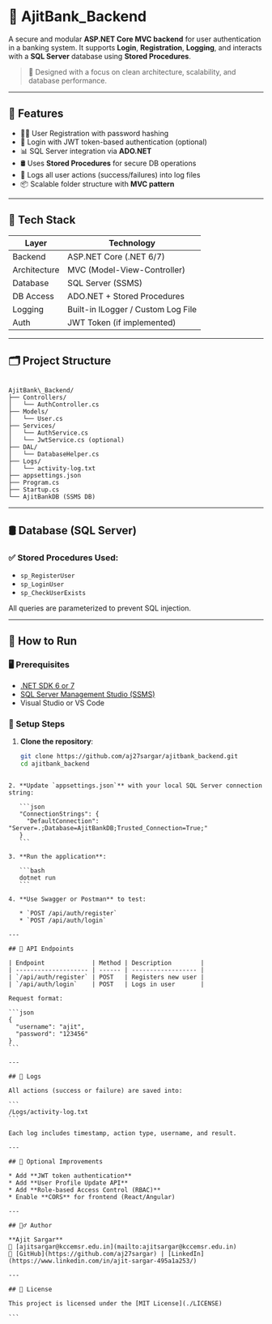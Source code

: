# 🏦 AjitBank_Backend

A secure and modular **ASP.NET Core MVC backend** for user authentication in a banking system. It supports **Login**, **Registration**, **Logging**, and interacts with a **SQL Server** database using **Stored Procedures**.

> 🔐 Designed with a focus on clean architecture, scalability, and database performance.

---

## 📌 Features

- 🧑‍💻 User Registration with password hashing
- 🔐 Login with JWT token-based authentication (optional)
- 📊 SQL Server integration via **ADO.NET**
- 🛢️ Uses **Stored Procedures** for secure DB operations
- 🧾 Logs all user actions (success/failures) into log files
- 📦 Scalable folder structure with **MVC pattern**

---

## 🧱 Tech Stack

| Layer       | Technology        |
|------------|--------------------|
| Backend    | ASP.NET Core (.NET 6/7) |
| Architecture | MVC (Model-View-Controller) |
| Database   | SQL Server (SSMS) |
| DB Access  | ADO.NET + Stored Procedures |
| Logging    | Built-in ILogger / Custom Log File |
| Auth       | JWT Token (if implemented) |

---

## 🗂️ Project Structure

```

AjitBank\_Backend/
├── Controllers/
│   └── AuthController.cs
├── Models/
│   └── User.cs
├── Services/
│   └── AuthService.cs
│   └── JwtService.cs (optional)
├── DAL/
│   └── DatabaseHelper.cs
├── Logs/
│   └── activity-log.txt
├── appsettings.json
├── Program.cs
├── Startup.cs
└── AjitBankDB (SSMS DB)

````

---

## 🛢️ Database (SQL Server)

### ✅ Stored Procedures Used:

- `sp_RegisterUser`
- `sp_LoginUser`
- `sp_CheckUserExists`

All queries are parameterized to prevent SQL injection.

---

## 🚀 How to Run

### 🖥️ Prerequisites

- [.NET SDK 6 or 7](https://dotnet.microsoft.com/)
- [SQL Server Management Studio (SSMS)](https://learn.microsoft.com/en-us/sql/ssms/)
- Visual Studio or VS Code

### 🔧 Setup Steps

1. **Clone the repository**:
   ```bash
   git clone https://github.com/aj27sargar/ajitbank_backend.git
   cd ajitbank_backend
````

2. **Update `appsettings.json`** with your local SQL Server connection string:

   ```json
   "ConnectionStrings": {
     "DefaultConnection": "Server=.;Database=AjitBankDB;Trusted_Connection=True;"
   }
   ```

3. **Run the application**:

   ```bash
   dotnet run
   ```

4. **Use Swagger or Postman** to test:

   * `POST /api/auth/register`
   * `POST /api/auth/login`

---

## 📄 API Endpoints

| Endpoint             | Method | Description        |
| -------------------- | ------ | ------------------ |
| `/api/auth/register` | POST   | Registers new user |
| `/api/auth/login`    | POST   | Logs in user       |

Request format:

```json
{
  "username": "ajit",
  "password": "123456"
}
```

---

## 📜 Logs

All actions (success or failure) are saved into:

```
/Logs/activity-log.txt
```

Each log includes timestamp, action type, username, and result.

---

## 🧩 Optional Improvements

* Add **JWT token authentication**
* Add **User Profile Update API**
* Add **Role-based Access Control (RBAC)**
* Enable **CORS** for frontend (React/Angular)

---

## 🙋‍♂️ Author

**Ajit Sargar**
📧 [ajitsargar@kccemsr.edu.in](mailto:ajitsargar@kccemsr.edu.in)
🔗 [GitHub](https://github.com/aj27sargar) | [LinkedIn](https://www.linkedin.com/in/ajit-sargar-495a1a253/)

---

## 🪪 License

This project is licensed under the [MIT License](./LICENSE)

```

